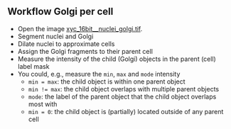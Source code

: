 ## Workflow Golgi per cell
- Open the image [xyc_16bit__nuclei_golgi.tif](https://github.com/NEUBIAS/training-resources/raw/master/image_data/xyc_16bit__nuclei_golgi.tif).
- Segment nuclei and Golgi
- Dilate nuclei to approximate cells
- Assign the Golgi fragments to their parent cell
- Measure the intensity of the child (Golgi) objects in the parent (cell) label mask
- You could, e.g., measure the `min`, `max` and `mode` intensity
    - `min = max`: the child object is within one parent object
    - `min != max`: the child object overlaps with multiple parent objects
    - `mode`: the label of the parent object that the child object overlaps most with
    - `min = 0`: the child object is (partially) located outside of any parent cell
    